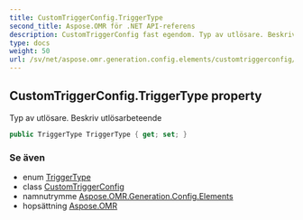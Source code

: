 ```yaml
---
title: CustomTriggerConfig.TriggerType
second_title: Aspose.OMR för .NET API-referens
description: CustomTriggerConfig fast egendom. Typ av utlösare. Beskriv utlösarbeteende
type: docs
weight: 50
url: /sv/net/aspose.omr.generation.config.elements/customtriggerconfig/triggertype/
---
```

## CustomTriggerConfig.TriggerType property

Typ av utlösare. Beskriv utlösarbeteende

```csharp
public TriggerType TriggerType { get; set; }
```

### Se även

* enum [TriggerType](../../../aspose.omr.generation.config.enums/triggertype/)
* class [CustomTriggerConfig](../)
* namnutrymme [Aspose.OMR.Generation.Config.Elements](../../customtriggerconfig/)
* hopsättning [Aspose.OMR](../../../)


